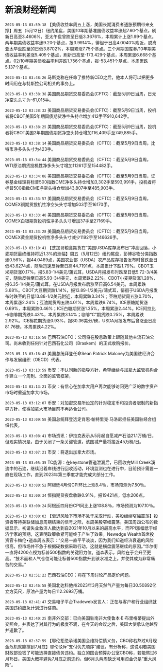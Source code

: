 # 新浪财经新闻
`2023-05-13 03:59:18`  【美债收益率周五上涨，美国长期消费者通胀预期带来支撑】周五（5月12日）纽约尾盘，美国10年期基准国债收益率涨超7.60个基点，刷新日高至3.4606%，亚太午盘曾跌至日低3.3676%，本周累计上涨1.99个基点。两年期美债收益率涨9.20个基点，报3.9914%，徘徊于日高4.0040%附近，脱离亚太早盘跌至的日低3.8702%，本周累涨7.75个基点。三个月期国库券/10年期美债收益率利差涨5.405个基点，刷新日高至-173.429个基点，本周累涨6.668个基点。02/10年期美债收益率利差跌1.756个基点，报-53.451个基点，本周累跌5.137个基点。

`2023-05-13 03:48:26` 马斯克称在任命了推特新CEO之后，他本人将可以把更多时间用在与特斯拉公司相关的事务上。

`2023-05-13 03:38:38` 美国商品期货交易委员会(CFTC)：截至5月9日当周，日元净空头头寸为-61,015手。

`2023-05-13 03:38:32` 美国商品期货交易委员会(CFTC)：截至5月9日当周，投机者将CBOT美国5年期国债期货净空头持仓增加412手至910,642手。

`2023-05-13 03:38:25` 美国商品期货交易委员会(CFTC)：截至5月9日当周，投机者将CBOT美国2年期国债期货净空头持仓增加116,409手至749,885手。

`2023-05-13 03:38:14` 美国商品期货交易委员会（CFTC）：截至5月9日当周，比特币净多头头寸为423手。

`2023-05-13 03:34:44` 美国商品期货交易委员会（CFTC）：截至5月9日当周，WTI原油期货投机性净多头头寸增加11261手至154482手。

`2023-05-13 03:34:06` 美国商品期货交易委员会（CFTC）：截至5月9日当周，证券基金经理将标普500指数CME净多头持仓增加3,302手至593,991手，投机者将标普500指数CME净空头持仓增加43,807手至485,903手。

`2023-05-13 03:33:57` 美国商品期货交易委员会（CFTC）：截至5月9日当周，COMEX铜期货投机性净空头头寸增加503手至16170手。

`2023-05-13 03:33:40` 美国商品期货交易委员会（CFTC）：截至5月9日当周，COMEX白银期货投机性净多头头寸增加37手至27169手。

`2023-05-13 03:33:28` 美国商品期货交易委员会（CFTC）：截至5月9日当周，COMEX黄金期货投机性净多头头寸减少1192手至146626手。

`2023-05-13 03:18:41` 【芝加哥粮食期货在“美国USDA库存发布日”冲高回落，小麦期货最终维持将近1.3%的涨幅】周五（5月12日）纽约尾盘，彭博谷物分类指数涨0.56%，报44.0489点，美国农业部（USDA）农产品库存报告发布时曾跌至日低43.6274点，随后迅速反弹至日高44.7191点，本周累计下跌1.79%。CBOT玉米期货涨0.17%，报5.83-1/4美元/蒲式耳，USDA月报发布时跌至日低5.72-3/4美元，随后反弹至日高5.93-3/4美元，本周累跌2.22%。CBOT小麦期货涨1.28%，报6.35-1/4美元/蒲式耳，在USDA月报发布后涨至日高6.54美元，本周累跌3.68%。CBOT大豆期货跌1.14%，报13.89-1/2美元/蒲式耳，徘徊于USDA月报发布时跌至的日低13.88-1/2美元附近，本周累跌3.34%；豆粕期货周五涨0.70%，本周累涨2.24%；豆油期货周五跌4.01%，本周累跌9.74%。ICE原糖期货涨0.69%，本周累跌0.46%；ICE白糖期货涨1.35%，本周累涨2.44%。ICE阿拉比卡咖啡期货跌0.43%，本周累跌3.14%；咖啡“C”期货跌0.25%，本周累跌2.92%。ICE棉花期货涨0.93%，报80.36美分/磅，USDA月报发布后曾涨至日高81.76磅，本周累跌4.22%。

`2023-05-13 03:16:50` 巴西石油CFO：公司将在股息政策上跟随其他主流石油公司。尚未收到任何针对巴西石化公司（Braskem）的正式收购报价。

`2023-05-13 03:16:43` 美国总统拜登任命Sean Patrick Maloney为美国驻经济合作与发展组织（OECD）代表。

`2023-05-13 03:13:59` 币安：不认同新的指导方针，希望继续与加拿大监管机构合作建立一个周到、全面的监管框架。

`2023-05-13 03:13:21` 币安：有信心在加拿大用户再次能够访问更广泛的数字资产市场时重返加拿大市场。

`2023-05-13 03:12:07` 币安：对加密交易所设定的针对稳定币和投资者限制的新指导方针，使得加拿大市场目前不再适合公司。

`2023-05-13 03:09:58` 美国总统拜登选定肖恩·帕特里克·马洛尼担任美国驻经合组织代表。

`2023-05-13 03:08:41` 市场资讯：伊拉克表示从5月起自愿减产石油21.1万桶/日，但现实情况是，由于关闭了一条关键管道，该国减产量将接近45万桶/日。

`2023-05-13 03:07:21` 币安：将退出加拿大市场。

`2023-05-13 03:05:35` TC能源：在keystone管道泄漏后，已回收完Mill Creek溪流中的石油，继续沿着岸线进行回收活动，环境监测也在进行中，目前预计需要一直在现场工作，直到2023年第三季度才能完成大部分工作。

`2023-05-13 03:00:52` 阿根廷4月份CPI环比上涨8.4％，市场预测为7.50％。

`2023-05-13 03:00:34` 恒指期货夜盘收跌0.91%，报19421点，低水206点。

`2023-05-13 03:00:24` 阿根廷四月份CPI同比上涨108.8％，市场预测为107.10％。

`2023-05-13 03:00:03` 【衰退风险下市场不急于采取行动，美股继续窄幅震荡】投资者等待美联储加息周期结束的信号之际，本周美股窄幅震荡。美国周四公布的数据显示，初请失业救济人数达到自2021年10月以来的最高水平，而PPI涨幅低于经济学家的预期，这表明政策收紧可能终于产生了效果。Newedge Wealth首席投资官卡梅伦•道森周五表示：“交易一直平平淡淡，因为我们知道经济衰退的风险很高，但市场并不急于根据硬数据采取行动，这就是横盘震荡继续的原因。”华尔街一直将4200点视为标普500指数的关键阻力位。道森表示，风险在于会升至更高。“技术面和人气仓位可能让标普500指数升到该水准之上，并使其成为非常痛苦的交易。”

`2023-05-13 02:51:23` 巴西石油CEO：将在下周讨论产品定价问题。

`2023-05-13 02:46:58` 美国北达科他州2023年3月天然气产量为每日30.50892亿立方英尺，原油产量为每日112.2693万桶。

`2023-05-13 02:41:47` 交易电子平台Tradeweb发言人：正在与客户和行业组织就美国违约应急计划进行磋商。

`2023-05-13 02:40:25` 南非外交部：已向美国驻南非大使鲁本·E·布里格蒂提出外交照会，并表达了对其行为的极度不满，在今天的会议之后，美国大使承认他越界并道歉了。

`2023-05-13 02:37:59` 【耶伦拒绝承诺美国会维持偿债义务，CBO称若熬过6月现金危机就能撑到7月底】耶伦驳斥“支付优先顺序”建议，有分析称，这说明若美国财政部没钱了可能选择直接债务违约。独立的国会预算办公室CBO称，若能熬过6月15日，美国大概率避免7月底之前违约，但6月头两周缺乏可用资金仍是“重大风险”。

